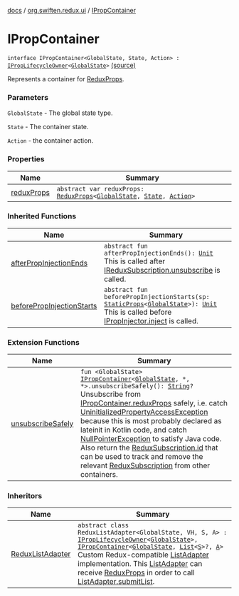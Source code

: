 [docs](../../index.md) / [org.swiften.redux.ui](../index.md) / [IPropContainer](./index.md)

# IPropContainer

`interface IPropContainer<GlobalState, State, Action> : `[`IPropLifecycleOwner`](../-i-prop-lifecycle-owner/index.md)`<`[`GlobalState`](index.md#GlobalState)`>` [(source)](https://github.com/protoman92/KotlinRedux/tree/master/common/common-ui/src/main/kotlin/org/swiften/redux/ui/Injector.kt#L48)

Represents a container for [ReduxProps](../-redux-props/index.md).

### Parameters

`GlobalState` - The global state type.

`State` - The container state.

`Action` - the container action.

### Properties

| Name | Summary |
|---|---|
| [reduxProps](redux-props.md) | `abstract var reduxProps: `[`ReduxProps`](../-redux-props/index.md)`<`[`GlobalState`](index.md#GlobalState)`, `[`State`](index.md#State)`, `[`Action`](index.md#Action)`>` |

### Inherited Functions

| Name | Summary |
|---|---|
| [afterPropInjectionEnds](../-i-prop-lifecycle-owner/after-prop-injection-ends.md) | `abstract fun afterPropInjectionEnds(): `[`Unit`](https://kotlinlang.org/api/latest/jvm/stdlib/kotlin/-unit/index.html)<br>This is called after [IReduxSubscription.unsubscribe](../../org.swiften.redux.core/-i-redux-subscription/unsubscribe.md) is called. |
| [beforePropInjectionStarts](../-i-prop-lifecycle-owner/before-prop-injection-starts.md) | `abstract fun beforePropInjectionStarts(sp: `[`StaticProps`](../-static-props/index.md)`<`[`GlobalState`](../-i-prop-lifecycle-owner/index.md#GlobalState)`>): `[`Unit`](https://kotlinlang.org/api/latest/jvm/stdlib/kotlin/-unit/index.html)<br>This is called before [IPropInjector.inject](../-i-prop-injector/inject.md) is called. |

### Extension Functions

| Name | Summary |
|---|---|
| [unsubscribeSafely](../unsubscribe-safely.md) | `fun <GlobalState> `[`IPropContainer`](./index.md)`<`[`GlobalState`](../unsubscribe-safely.md#GlobalState)`, *, *>.unsubscribeSafely(): `[`String`](https://kotlinlang.org/api/latest/jvm/stdlib/kotlin/-string/index.html)`?`<br>Unsubscribe from [IPropContainer.reduxProps](redux-props.md) safely, i.e. catch [UninitializedPropertyAccessException](#) because this is most probably declared as lateinit in Kotlin code, and catch [NullPointerException](http://docs.oracle.com/javase/6/docs/api/java/lang/NullPointerException.html) to satisfy Java code. Also return the [ReduxSubscription.id](../../org.swiften.redux.core/-redux-subscription/id.md) that can be used to track and remove the relevant [ReduxSubscription](../../org.swiften.redux.core/-redux-subscription/index.md) from other containers. |

### Inheritors

| Name | Summary |
|---|---|
| [ReduxListAdapter](../../org.swiften.redux.android.ui.recyclerview/-redux-list-adapter/index.md) | `abstract class ReduxListAdapter<GlobalState, VH, S, A> : `[`IPropLifecycleOwner`](../-i-prop-lifecycle-owner/index.md)`<`[`GlobalState`](../../org.swiften.redux.android.ui.recyclerview/-redux-list-adapter/index.md#GlobalState)`>, `[`IPropContainer`](./index.md)`<`[`GlobalState`](../../org.swiften.redux.android.ui.recyclerview/-redux-list-adapter/index.md#GlobalState)`, `[`List`](https://kotlinlang.org/api/latest/jvm/stdlib/kotlin.collections/-list/index.html)`<`[`S`](../../org.swiften.redux.android.ui.recyclerview/-redux-list-adapter/index.md#S)`>?, `[`A`](../../org.swiften.redux.android.ui.recyclerview/-redux-list-adapter/index.md#A)`>`<br>Custom Redux-compatible [ListAdapter](#) implementation. This [ListAdapter](#) can receive [ReduxProps](../-redux-props/index.md) in order to call [ListAdapter.submitList](#). |
